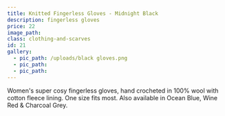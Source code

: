 ```yaml
---
title: Knitted Fingerless Gloves - Midnight Black
description: fingerless gloves
price: 22
image_path:
class: clothing-and-scarves
id: 21
gallery:
  - pic_path: /uploads/black gloves.png
  - pic_path:
  - pic_path:
---
```



Women's super cosy fingerless gloves, hand crocheted in 100% wool with cotton fleece lining. One size fits most. Also available in Ocean Blue, Wine Red & Charcoal Grey.